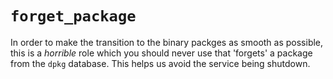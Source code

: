# `forget_package`

In order to make the transition to the binary packges as smooth as possible,
this is a *horrible* role which you should never use that 'forgets' a package
from the `dpkg` database.  This helps us avoid the service being shutdown.
